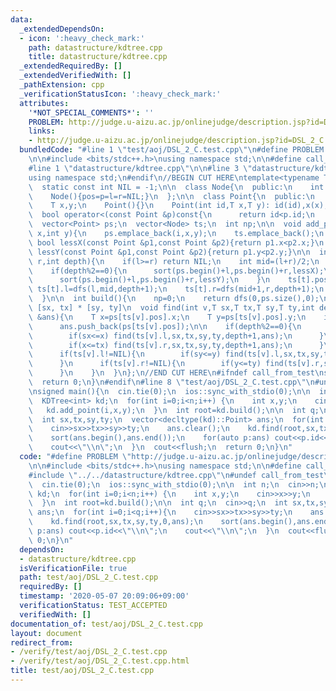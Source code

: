 ```yaml
---
data:
  _extendedDependsOn:
  - icon: ':heavy_check_mark:'
    path: datastructure/kdtree.cpp
    title: datastructure/kdtree.cpp
  _extendedRequiredBy: []
  _extendedVerifiedWith: []
  _pathExtension: cpp
  _verificationStatusIcon: ':heavy_check_mark:'
  attributes:
    '*NOT_SPECIAL_COMMENTS*': ''
    PROBLEM: http://judge.u-aizu.ac.jp/onlinejudge/description.jsp?id=DSL_2_C
    links:
    - http://judge.u-aizu.ac.jp/onlinejudge/description.jsp?id=DSL_2_C
  bundledCode: "#line 1 \"test/aoj/DSL_2_C.test.cpp\"\n#define PROBLEM \"http://judge.u-aizu.ac.jp/onlinejudge/description.jsp?id=DSL_2_C\"\
    \n\n#include <bits/stdc++.h>\nusing namespace std;\n\n#define call_from_test\n\
    #line 1 \"datastructure/kdtree.cpp\"\n\n#line 3 \"datastructure/kdtree.cpp\"\n\
    using namespace std;\n#endif\n//BEGIN CUT HERE\ntemplate<typename T>\nstruct KDTree{\n\
    \  static const int NIL = -1;\n\n  class Node{\n  public:\n    int pos,p,l,r;\n\
    \    Node(){pos=p=l=r=NIL;}\n  };\n\n  class Point{\n  public:\n    int id;\n\
    \    T x,y;\n    Point(){}\n    Point(int id,T x,T y): id(id),x(x),y(y){}\n  \
    \  bool operator<(const Point &p)const{\n      return id<p.id;\n    }\n  };\n\n\
    \  vector<Point> ps;\n  vector<Node> ts;\n  int np;\n\n  void add_point(int i,int\
    \ x,int y){\n    ps.emplace_back(i,x,y);\n    ts.emplace_back();\n  }\n\n  static\
    \ bool lessX(const Point &p1,const Point &p2){return p1.x<p2.x;}\n  static bool\
    \ lessY(const Point &p1,const Point &p2){return p1.y<p2.y;}\n\n  int dfs(int l,int\
    \ r,int depth){\n    if(l>=r) return NIL;\n    int mid=(l+r)/2;\n    int t=np++;\n\
    \    if(depth%2==0){\n      sort(ps.begin()+l,ps.begin()+r,lessX);\n    }else{\n\
    \      sort(ps.begin()+l,ps.begin()+r,lessY);\n    }\n    ts[t].pos=mid;\n   \
    \ ts[t].l=dfs(l,mid,depth+1);\n    ts[t].r=dfs(mid+1,r,depth+1);\n    return t;\n\
    \  }\n\n  int build(){\n    np=0;\n    return dfs(0,ps.size(),0);\n  }\n\n  //\
    \ [sx, tx] * [sy, ty]\n  void find(int v,T sx,T tx,T sy,T ty,int depth,vector<Point>\
    \ &ans){\n    T x=ps[ts[v].pos].x;\n    T y=ps[ts[v].pos].y;\n    if(sx<=x&&x<=tx&&sy<=y&&y<=ty)\n\
    \      ans.push_back(ps[ts[v].pos]);\n\n    if(depth%2==0){\n      if(ts[v].l!=NIL){\n\
    \        if(sx<=x) find(ts[v].l,sx,tx,sy,ty,depth+1,ans);\n      }\n      if(ts[v].r!=NIL){\n\
    \        if(x<=tx) find(ts[v].r,sx,tx,sy,ty,depth+1,ans);\n      }\n    }else{\n\
    \      if(ts[v].l!=NIL){\n        if(sy<=y) find(ts[v].l,sx,tx,sy,ty,depth+1,ans);\n\
    \      }\n      if(ts[v].r!=NIL){\n        if(y<=ty) find(ts[v].r,sx,tx,sy,ty,depth+1,ans);\n\
    \      }\n    }\n  }\n};\n//END CUT HERE\n#ifndef call_from_test\nsigned main(){\n\
    \  return 0;\n}\n#endif\n#line 8 \"test/aoj/DSL_2_C.test.cpp\"\n#undef call_from_test\n\
    \nsigned main(){\n  cin.tie(0);\n  ios::sync_with_stdio(0);\n\n  int n;\n  cin>>n;\n\
    \  KDTree<int> kd;\n  for(int i=0;i<n;i++) {\n    int x,y;\n    cin>>x>>y;\n \
    \   kd.add_point(i,x,y);\n  }\n  int root=kd.build();\n\n  int q;\n  cin>>q;\n\
    \  int sx,tx,sy,ty;\n  vector<decltype(kd)::Point> ans;\n  for(int i=0;i<q;i++){\n\
    \    cin>>sx>>tx>>sy>>ty;\n    ans.clear();\n    kd.find(root,sx,tx,sy,ty,0,ans);\n\
    \    sort(ans.begin(),ans.end());\n    for(auto p:ans) cout<<p.id<<\"\\n\";\n\
    \    cout<<\"\\n\";\n  }\n  cout<<flush;\n  return 0;\n}\n"
  code: "#define PROBLEM \"http://judge.u-aizu.ac.jp/onlinejudge/description.jsp?id=DSL_2_C\"\
    \n\n#include <bits/stdc++.h>\nusing namespace std;\n\n#define call_from_test\n\
    #include \"../../datastructure/kdtree.cpp\"\n#undef call_from_test\n\nsigned main(){\n\
    \  cin.tie(0);\n  ios::sync_with_stdio(0);\n\n  int n;\n  cin>>n;\n  KDTree<int>\
    \ kd;\n  for(int i=0;i<n;i++) {\n    int x,y;\n    cin>>x>>y;\n    kd.add_point(i,x,y);\n\
    \  }\n  int root=kd.build();\n\n  int q;\n  cin>>q;\n  int sx,tx,sy,ty;\n  vector<decltype(kd)::Point>\
    \ ans;\n  for(int i=0;i<q;i++){\n    cin>>sx>>tx>>sy>>ty;\n    ans.clear();\n\
    \    kd.find(root,sx,tx,sy,ty,0,ans);\n    sort(ans.begin(),ans.end());\n    for(auto\
    \ p:ans) cout<<p.id<<\"\\n\";\n    cout<<\"\\n\";\n  }\n  cout<<flush;\n  return\
    \ 0;\n}\n"
  dependsOn:
  - datastructure/kdtree.cpp
  isVerificationFile: true
  path: test/aoj/DSL_2_C.test.cpp
  requiredBy: []
  timestamp: '2020-05-07 20:09:06+09:00'
  verificationStatus: TEST_ACCEPTED
  verifiedWith: []
documentation_of: test/aoj/DSL_2_C.test.cpp
layout: document
redirect_from:
- /verify/test/aoj/DSL_2_C.test.cpp
- /verify/test/aoj/DSL_2_C.test.cpp.html
title: test/aoj/DSL_2_C.test.cpp
---
```

